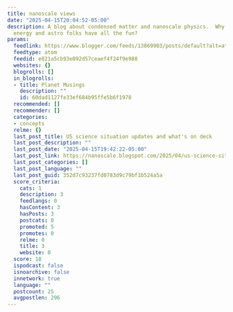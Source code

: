 ```yaml
---
title: nanoscale views
date: "2025-04-15T20:04:52-05:00"
description: A blog about condensed matter and nanoscale physics.  Why should high
  energy and astro folks have all the fun?
params:
  feedlink: https://www.blogger.com/feeds/13869903/posts/default?alt=atom
  feedtype: atom
  feedid: e021a5cb93e092d57ceaef4f24f9e988
  websites: {}
  blogrolls: []
  in_blogrolls:
  - title: Planet Musings
    description: ""
    id: 60dad1127fe33ef684b95ffe5b6f1978
  recommended: []
  recommender: []
  categories:
  - concepts
  relme: {}
  last_post_title: US science situation updates and what's on deck
  last_post_description: ""
  last_post_date: "2025-04-15T19:42:22-05:00"
  last_post_link: https://nanoscale.blogspot.com/2025/04/us-science-situation-updates-and-whats.html
  last_post_categories: []
  last_post_language: ""
  last_post_guid: 352d7c93237fd0783d9c79bf1b524a5a
  score_criteria:
    cats: 1
    description: 3
    feedlangs: 0
    hasContent: 3
    hasPosts: 3
    postcats: 0
    promoted: 5
    promotes: 0
    relme: 0
    title: 3
    website: 0
  score: 18
  ispodcast: false
  isnoarchive: false
  innetwork: true
  language: ""
  postcount: 25
  avgpostlen: 296
---
```

